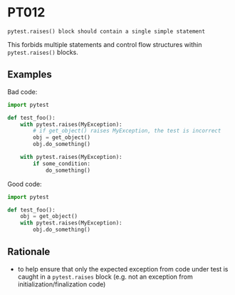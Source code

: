 # PT012

`pytest.raises() block should contain a single simple statement`

This forbids multiple statements and control flow structures within
`pytest.raises()` blocks.

## Examples

Bad code:

```python
import pytest

def test_foo():
    with pytest.raises(MyException):
        # if get_object() raises MyException, the test is incorrect
        obj = get_object()
        obj.do_something()

    with pytest.raises(MyException):
        if some_condition:
            do_something()
```

Good code:

```python
import pytest

def test_foo():
    obj = get_object()
    with pytest.raises(MyException):
        obj.do_something()
```

## Rationale

* to help ensure that only the expected exception from code under test is
caught in a `pytest.raises` block (e.g. not an exception from
initialization/finalization code)

